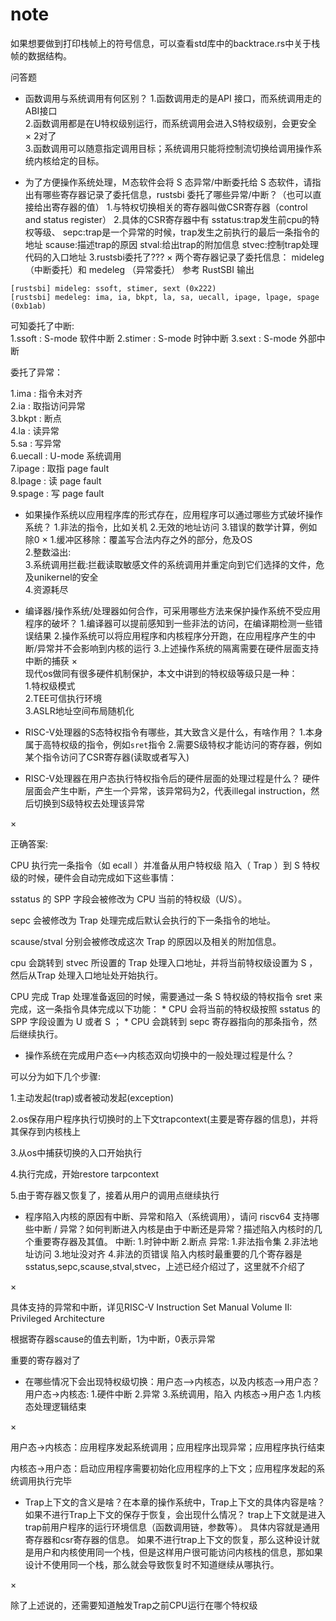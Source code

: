 # note

如果想要做到打印栈帧上的符号信息，可以查看std库中的backtrace.rs中关于栈帧的数据结构。

问答题
- 函数调用与系统调用有何区别？
1.函数调用走的是API 接口，而系统调用走的ABI接口  
2.函数调用都是在U特权级别运行，而系统调用会进入S特权级别，会更安全  
×
2对了  
3.函数调用可以随意指定调用目标；系统调用只能将控制流切换给调用操作系统内核给定的目标。  

- 为了方便操作系统处理，Ｍ态软件会将 S 态异常/中断委托给 S 态软件，请指出有哪些寄存器记录了委托信息，rustsbi 委托了哪些异常/中断？（也可以直接给出寄存器的值）
1.与特权切换相关的寄存器叫做CSR寄存器（control and status register）
2.具体的CSR寄存器中有
sstatus:trap发生前cpu的特权等级、
sepc:trap是一个异常的时候，trap发生之前执行的最后一条指令的地址
scause:描述trap的原因
stval:给出trap的附加信息
stvec:控制trap处理代码的入口地址
3.rustsbi委托了???
×
两个寄存器记录了委托信息： mideleg （中断委托）和 medeleg （异常委托）
参考 RustSBI 输出
```
[rustsbi] mideleg: ssoft, stimer, sext (0x222)
[rustsbi] medeleg: ima, ia, bkpt, la, sa, uecall, ipage, lpage, spage (0xb1ab)
```
可知委托了中断:  
1.ssoft : S-mode 软件中断
2.stimer : S-mode 时钟中断
3.sext : S-mode 外部中断

委托了异常：

1.ima : 指令未对齐  
2.ia : 取指访问异常  
3.bkpt : 断点  
4.la : 读异常  
5.sa : 写异常  
6.uecall : U-mode 系统调用  
7.ipage : 取指 page fault  
8.lpage : 读 page fault  
9.spage : 写 page fault  

- 如果操作系统以应用程序库的形式存在，应用程序可以通过哪些方式破坏操作系统？
1.非法的指令，比如关机
2.无效的地址访问
3.错误的数学计算，例如除0
×
1.缓冲区移除：覆盖写合法内存之外的部分，危及OS  
2.整数溢出:  
3.系统调用拦截:拦截读取敏感文件的系统调用并重定向到它们选择的文件，危及unikernel的安全  
4.资源耗尽  


-  编译器/操作系统/处理器如何合作，可采用哪些方法来保护操作系统不受应用程序的破坏？
1.编译器可以提前感知到一些非法的访问，在编译期检测一些错误结果
2.操作系统可以将应用程序和内核程序分开跑，在应用程序产生的中断/异常并不会影响到内核的运行
3.上述操作系统的隔离需要在硬件层面支持中断的捕获
×  
现代os做同有很多硬件机制保护，本文中讲到的特权级等级只是一种：  
1.特权级模式  
2.TEE可信执行环境  
3.ASLR地址空间布局随机化  

- RISC-V处理器的S态特权指令有哪些，其大致含义是什么，有啥作用？
1.本身属于高特权级的指令，例如`sret`指令
2.需要S级特权才能访问的寄存器，例如某个指令访问了CSR寄存器(读取或者写入)

- RISC-V处理器在用户态执行特权指令后的硬件层面的处理过程是什么？
硬件层面会产生中断，产生一个异常，该异常码为2，代表illegal instruction，然后切换到S级特权去处理该异常

×

正确答案:

CPU 执行完一条指令（如 ecall ）并准备从用户特权级 陷入（ Trap ）到 S 特权级的时候，硬件会自动完成如下这些事情：  

sstatus 的 SPP 字段会被修改为 CPU 当前的特权级（U/S）。

sepc 会被修改为 Trap 处理完成后默认会执行的下一条指令的地址。

scause/stval 分别会被修改成这次 Trap 的原因以及相关的附加信息。

cpu 会跳转到 stvec 所设置的 Trap 处理入口地址，并将当前特权级设置为 S ，然后从Trap 处理入口地址处开始执行。

CPU 完成 Trap 处理准备返回的时候，需要通过一条 S 特权级的特权指令 sret 来完成，这一条指令具体完成以下功能： * CPU 会将当前的特权级按照 sstatus 的 SPP 字段设置为 U 或者 S ； * CPU 会跳转到 sepc 寄存器指向的那条指令，然后继续执行。

- 操作系统在完成用户态<–>内核态双向切换中的一般处理过程是什么？

可以分为如下几个步骤:

1.主动发起(trap)或者被动发起(exception)

2.os保存用户程序执行切换时的上下文trapcontext(主要是寄存器的信息)，并将其保存到内核栈上

3.从os中捕获切换的入口开始执行

4.执行完成，开始restore tarpcontext

5.由于寄存器又恢复了，接着从用户的调用点继续执行


- 程序陷入内核的原因有中断、异常和陷入（系统调用），请问 riscv64 支持哪些中断 / 异常？如何判断进入内核是由于中断还是异常？描述陷入内核时的几个重要寄存器及其值。
中断:
1.时钟中断
2.断点
异常:
1.非法指令集
2.非法地址访问
3.地址没对齐
4.非法的页错误
陷入内核时最重要的几个寄存器是sstatus,sepc,scause,stval,stvec，上述已经介绍过了，这里就不介绍了

×

具体支持的异常和中断，详见RISC-V Instruction Set Manual Volume II: Privileged Architecture

根据寄存器scause的值去判断，1为中断，0表示异常

重要的寄存器对了


- 在哪些情况下会出现特权级切换：用户态–>内核态，以及内核态–>用户态？
用户态->内核态:
1.硬件中断
2.异常
3.系统调用，陷入
内核态->用户态
1.内核态处理逻辑结束

×

用户态->内核态：应用程序发起系统调用；应用程序出现异常；应用程序执行结束

内核态->用户态：启动应用程序需要初始化应用程序的上下文；应用程序发起的系统调用执行完毕


- Trap上下文的含义是啥？在本章的操作系统中，Trap上下文的具体内容是啥？如果不进行Trap上下文的保存于恢复，会出现什么情况？
trap上下文就是进入trap前用户程序的运行环境信息（函数调用链，参数等）。
具体内容就是通用寄存器和csr寄存器的信息。
如果不进行trap上下文的恢复，那么这种设计就是用户和内核使用同一个栈，但是这样用户很可能访问内核栈的信息，那如果设计不使用同一个栈，那么就会导致恢复时不知道继续从哪执行。

×

除了上述说的，还需要知道触发Trap之前CPU运行在哪个特权级